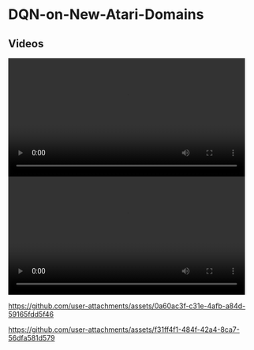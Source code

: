 # DQN-on-New-Atari-Domains
## Videos

<video src="videos/early.mp4" controls width="480"></video>
<video src="videos/later.mp4" controls width="480"></video>


https://github.com/user-attachments/assets/0a60ac3f-c31e-4afb-a84d-59165fdd5f46



https://github.com/user-attachments/assets/f31ff4f1-484f-42a4-8ca7-56dfa581d579

